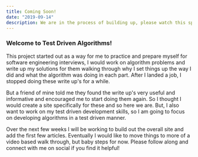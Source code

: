 ```yaml
---
title: Coming Soon!
date: "2019-09-14"
description: We are in the process of building up, please watch this space for future work.
---
```


### Welcome to Test Driven Algorithms!

This project started out as a way for me to practice and prepare myself for software engineering interviews, I would work on algorithm problems and write up my solutions for them walking through why I set things up the way I did and what the algorithm was doing in each part. After I landed a job, I stopped doing these write up's for a while.

But a friend of mine told me they found the write up's very useful and informative and encouraged me to start doing them again. So I thought I would create a site specifically for these and so here we are. But, I also want to work on my test driven development skills, so I am going to focus on developing algorithms in a test driven manner.

Over the next few weeks I will be working to build out the overall site and add the first few articles. Eventually I would like to move things to more of a video based walk through, but baby steps for now. Please follow along and connect with me on social if you find it helpful!